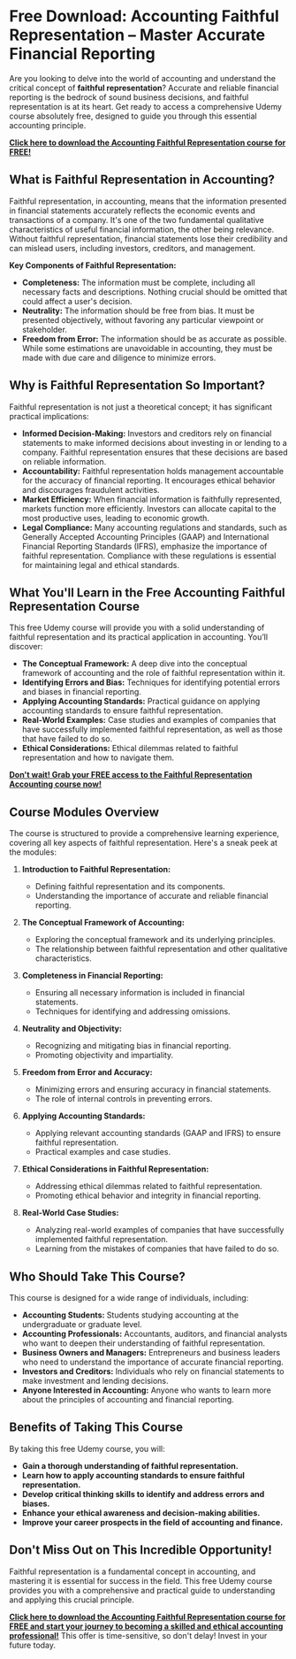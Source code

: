 # Free Download: Accounting Faithful Representation – Master Accurate Financial Reporting

Are you looking to delve into the world of accounting and understand the critical concept of **faithful representation**? Accurate and reliable financial reporting is the bedrock of sound business decisions, and faithful representation is at its heart. Get ready to access a comprehensive Udemy course absolutely free, designed to guide you through this essential accounting principle.

[**Click here to download the Accounting Faithful Representation course for FREE!**](https://udemywork.com/accounting-faithful-representation)

## What is Faithful Representation in Accounting?

Faithful representation, in accounting, means that the information presented in financial statements accurately reflects the economic events and transactions of a company. It's one of the two fundamental qualitative characteristics of useful financial information, the other being relevance. Without faithful representation, financial statements lose their credibility and can mislead users, including investors, creditors, and management.

**Key Components of Faithful Representation:**

*   **Completeness:** The information must be complete, including all necessary facts and descriptions. Nothing crucial should be omitted that could affect a user's decision.
*   **Neutrality:** The information should be free from bias. It must be presented objectively, without favoring any particular viewpoint or stakeholder.
*   **Freedom from Error:** The information should be as accurate as possible. While some estimations are unavoidable in accounting, they must be made with due care and diligence to minimize errors.

## Why is Faithful Representation So Important?

Faithful representation is not just a theoretical concept; it has significant practical implications:

*   **Informed Decision-Making:** Investors and creditors rely on financial statements to make informed decisions about investing in or lending to a company. Faithful representation ensures that these decisions are based on reliable information.
*   **Accountability:** Faithful representation holds management accountable for the accuracy of financial reporting. It encourages ethical behavior and discourages fraudulent activities.
*   **Market Efficiency:** When financial information is faithfully represented, markets function more efficiently. Investors can allocate capital to the most productive uses, leading to economic growth.
*   **Legal Compliance:** Many accounting regulations and standards, such as Generally Accepted Accounting Principles (GAAP) and International Financial Reporting Standards (IFRS), emphasize the importance of faithful representation. Compliance with these regulations is essential for maintaining legal and ethical standards.

## What You'll Learn in the Free Accounting Faithful Representation Course

This free Udemy course will provide you with a solid understanding of faithful representation and its practical application in accounting. You’ll discover:

*   **The Conceptual Framework:** A deep dive into the conceptual framework of accounting and the role of faithful representation within it.
*   **Identifying Errors and Bias:** Techniques for identifying potential errors and biases in financial reporting.
*   **Applying Accounting Standards:** Practical guidance on applying accounting standards to ensure faithful representation.
*   **Real-World Examples:** Case studies and examples of companies that have successfully implemented faithful representation, as well as those that have failed to do so.
*   **Ethical Considerations:** Ethical dilemmas related to faithful representation and how to navigate them.

[**Don't wait! Grab your FREE access to the Faithful Representation Accounting course now!**](https://udemywork.com/accounting-faithful-representation)

## Course Modules Overview

The course is structured to provide a comprehensive learning experience, covering all key aspects of faithful representation. Here's a sneak peek at the modules:

1.  **Introduction to Faithful Representation:**
    *   Defining faithful representation and its components.
    *   Understanding the importance of accurate and reliable financial reporting.

2.  **The Conceptual Framework of Accounting:**
    *   Exploring the conceptual framework and its underlying principles.
    *   The relationship between faithful representation and other qualitative characteristics.

3.  **Completeness in Financial Reporting:**
    *   Ensuring all necessary information is included in financial statements.
    *   Techniques for identifying and addressing omissions.

4.  **Neutrality and Objectivity:**
    *   Recognizing and mitigating bias in financial reporting.
    *   Promoting objectivity and impartiality.

5.  **Freedom from Error and Accuracy:**
    *   Minimizing errors and ensuring accuracy in financial statements.
    *   The role of internal controls in preventing errors.

6.  **Applying Accounting Standards:**
    *   Applying relevant accounting standards (GAAP and IFRS) to ensure faithful representation.
    *   Practical examples and case studies.

7.  **Ethical Considerations in Faithful Representation:**
    *   Addressing ethical dilemmas related to faithful representation.
    *   Promoting ethical behavior and integrity in financial reporting.

8.  **Real-World Case Studies:**
    *   Analyzing real-world examples of companies that have successfully implemented faithful representation.
    *   Learning from the mistakes of companies that have failed to do so.

## Who Should Take This Course?

This course is designed for a wide range of individuals, including:

*   **Accounting Students:** Students studying accounting at the undergraduate or graduate level.
*   **Accounting Professionals:** Accountants, auditors, and financial analysts who want to deepen their understanding of faithful representation.
*   **Business Owners and Managers:** Entrepreneurs and business leaders who need to understand the importance of accurate financial reporting.
*   **Investors and Creditors:** Individuals who rely on financial statements to make investment and lending decisions.
*   **Anyone Interested in Accounting:** Anyone who wants to learn more about the principles of accounting and financial reporting.

## Benefits of Taking This Course

By taking this free Udemy course, you will:

*   **Gain a thorough understanding of faithful representation.**
*   **Learn how to apply accounting standards to ensure faithful representation.**
*   **Develop critical thinking skills to identify and address errors and biases.**
*   **Enhance your ethical awareness and decision-making abilities.**
*   **Improve your career prospects in the field of accounting and finance.**

## Don't Miss Out on This Incredible Opportunity!

Faithful representation is a fundamental concept in accounting, and mastering it is essential for success in the field. This free Udemy course provides you with a comprehensive and practical guide to understanding and applying this crucial principle.

[**Click here to download the Accounting Faithful Representation course for FREE and start your journey to becoming a skilled and ethical accounting professional!**](https://udemywork.com/accounting-faithful-representation) This offer is time-sensitive, so don't delay! Invest in your future today.
